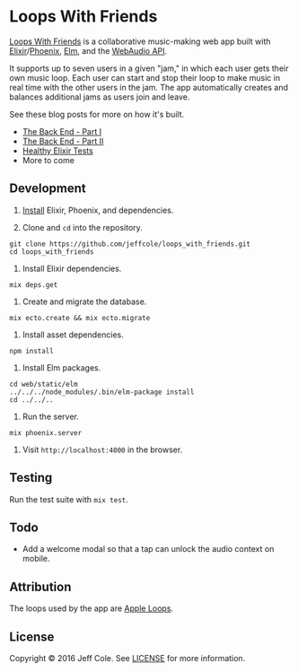 # Loops With Friends

[Loops With Friends] is a collaborative music-making web app built with [Elixir]/[Phoenix], [Elm], and the [WebAudio API].

It supports up to seven users in a given "jam," in which each user gets their own music loop. Each user can start and stop their loop to make music in real time with the other users in the jam. The app automatically creates and balances additional jams as users join and leave.

See these blog posts for more on how it's built.

- [The Back End - Part I]
- [The Back End - Part II]
- [Healthy Elixir Tests]
- More to come

## Development

1. [Install] Elixir, Phoenix, and dependencies.

1. Clone and `cd` into the repository.
  ```shell
  git clone https://github.com/jeffcole/loops_with_friends.git
  cd loops_with_friends
  ```

1. Install Elixir dependencies.
  ```shell
  mix deps.get
  ```

1. Create and migrate the database.
  ```shell
  mix ecto.create && mix ecto.migrate
  ```

1. Install asset dependencies.
  ```shell
  npm install
  ```

1. Install Elm packages.
  ```shell
  cd web/static/elm
  ../../../node_modules/.bin/elm-package install
  cd ../../..
  ```

1. Run the server.
  ```shell
  mix phoenix.server
  ```

1. Visit `http://localhost:4000` in the browser.

## Testing

Run the test suite with `mix test`.

## Todo

- Add a welcome modal so that a tap can unlock the audio context on mobile.

## Attribution

The loops used by the app are [Apple Loops].

## License

Copyright © 2016 Jeff Cole. See [LICENSE](LICENSE) for more information.

[Loops With Friends]: http://www.loopswithfriends.com/
[Elixir]: http://elixir-lang.org/
[Phoenix]: http://www.phoenixframework.org/
[Elm]: http://elm-lang.org/
[WebAudio API]: https://webaudio.github.io/web-audio-api/
[The Back End - Part I]: http://jeff-cole.com/collaborative-music-loops-in-elixir-and-elm-the-back-end-part-1/
[The Back End - Part II]:  http://jeff-cole.com/collaborative-music-loops-in-elixir-and-elm-the-back-end-part-2/
[Healthy Elixir Tests]: http://jeff-cole.com/collaborative-music-loops-in-elixir-and-elm-healthy-elixir-tests/
[Install]: http://www.phoenixframework.org/docs/installation
[Apple Loops]: https://support.apple.com/en-us/HT201808
